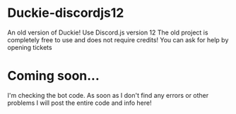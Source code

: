 # Duckie-discordjs12
An old version of Duckie! Use Discord.js version 12 The old project is completely free to use and does not require credits! You can ask for help by opening tickets

# Coming soon...
I'm checking the bot code. As soon as I don't find any errors or other problems I will post the entire code and info here!
